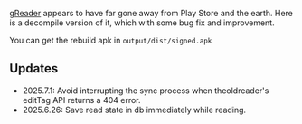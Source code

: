 [gReader](https://github.com/noinnion/greader) appears to have far gone away from Play Store and the earth. Here is a decompile version of it, which with some bug fix and improvement.


You can get the rebuild apk in `output/dist/signed.apk`


## Updates

- 2025.7.1: ​Avoid interrupting the sync process when theoldreader's editTag API returns a 404 error.
- 2025.6.26: Save read state in db immediately while reading.
